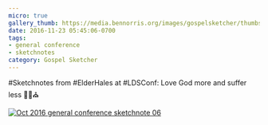 ```yaml
---
micro: true
gallery_thumb: https://media.bennorris.org/images/gospelsketcher/thumbs/oct-16-1-hales.jpg
date: 2016-11-23 05:45:06-0700
tags:
- general conference
- sketchnotes
category: Gospel Sketcher
---
```


#Sketchnotes from #ElderHales at #LDSConf: Love God more and suffer less ✍🏼⛪️

[![Oct 2016 general conference sketchnote 06](https://media.bennorris.org/images/gospelsketcher/general-conference/oct-2016/oct-16-1-hales.jpg)](https://media.bennorris.org/images/gospelsketcher/general-conference/oct-2016/oct-16-1-hales.jpg)